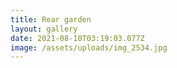 ```yaml
---
title: Rear garden
layout: gallery
date: 2021-08-10T03:19:03.077Z
image: /assets/uploads/img_2534.jpg
---
```

